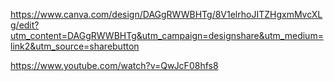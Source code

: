 https://www.canva.com/design/DAGgRWWBHTg/8V1elrhoJITZHgxmMvcXLg/edit?utm_content=DAGgRWWBHTg&utm_campaign=designshare&utm_medium=link2&utm_source=sharebutton



https://www.youtube.com/watch?v=QwJcF08hfs8 